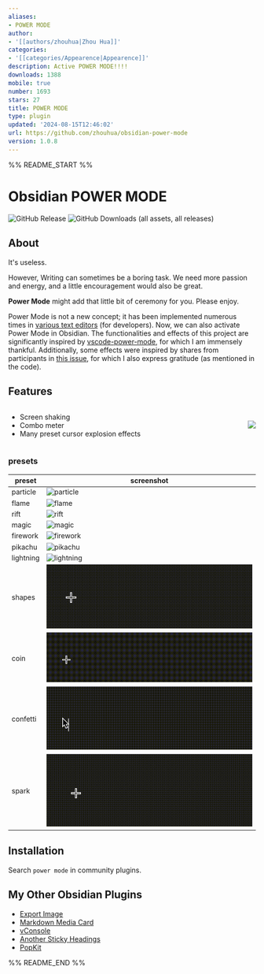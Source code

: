 ```yaml
---
aliases:
- POWER MODE
author:
- '[[authors/zhouhua|Zhou Hua]]'
categories:
- '[[categories/Appearence|Appearence]]'
description: Active POWER MODE!!!!
downloads: 1388
mobile: true
number: 1693
stars: 27
title: POWER MODE
type: plugin
updated: '2024-08-15T12:46:02'
url: https://github.com/zhouhua/obsidian-power-mode
version: 1.0.8
---
```


%% README_START %%

# Obsidian POWER MODE

![GitHub Release](https://img.shields.io/github/v/release/zhouhua/obsidian-power-mode?include_prereleases&style=flat) ![GitHub Downloads (all assets, all releases)](https://img.shields.io/github/downloads/zhouhua/obsidian-power-mode/total?style=flat)

## About

It's useless.

However, Writing can sometimes be a boring task. We need more passion and energy, and a little encouragement would also be great.

**Power Mode** might add that little bit of ceremony for you. Please enjoy.

Power Mode is not a new concept; it has been implemented numerous times in [various text editors](https://github.com/codeinthedark/awesome-power-mode) (for developers). Now, we can also activate Power Mode in Obsidian. The functionalities and effects of this project are significantly inspired by [vscode-power-mode](https://github.com/hoovercj/vscode-power-mode), for which I am immensely thankful. Additionally, some effects were inspired by shares from participants in [this issue](https://github.com/hoovercj/vscode-power-mode/issues/1), for which I also express gratitude (as mentioned in the code).

## Features

<div style="display: flex; justify-content: space-between; align-items: center;">

- Screen shaking
- Combo meter
- Many preset cursor explosion effects

![](https://raw.githubusercontent.com/zhouhua/obsidian-power-mode/HEAD/screenshots/powermode.gif)

</div>

### presets

| preset    | screenshot                                |
| --------- | ----------------------------------------- |
| particle  | ![particle](https://raw.githubusercontent.com/zhouhua/obsidian-power-mode/HEAD/screenshots/particle.gif)   |
| flame     | ![flame](https://raw.githubusercontent.com/zhouhua/obsidian-power-mode/HEAD/screenshots/flame.gif)         |
| rift      | ![rift](https://raw.githubusercontent.com/zhouhua/obsidian-power-mode/HEAD/screenshots/rift.gif)           |
| magic     | ![magic](https://raw.githubusercontent.com/zhouhua/obsidian-power-mode/HEAD/screenshots/magic.gif)         |
| firework  | ![firework](https://raw.githubusercontent.com/zhouhua/obsidian-power-mode/HEAD/screenshots/firework.gif)   |
| pikachu   | ![pikachu](https://raw.githubusercontent.com/zhouhua/obsidian-power-mode/HEAD/screenshots/pikachu.gif)     |
| lightning | ![lightning](https://raw.githubusercontent.com/zhouhua/obsidian-power-mode/HEAD/screenshots/lightning.gif) |
| shapes    | ![shapes](https://raw.githubusercontent.com/zhouhua/obsidian-power-mode/HEAD/screenshots/shapes.gif)       |
| coin      | ![coin](https://raw.githubusercontent.com/zhouhua/obsidian-power-mode/HEAD/screenshots/coin.gif)           |
| confetti  | ![confetti](https://raw.githubusercontent.com/zhouhua/obsidian-power-mode/HEAD/screenshots/confetti.gif)   |
| spark     | ![spark](https://raw.githubusercontent.com/zhouhua/obsidian-power-mode/HEAD/screenshots/spark.gif)         |

## Installation

Search `power mode` in community plugins.

## My Other Obsidian Plugins

- [Export Image](https://github.com/zhouhua/obsidian-export-image)
- [Markdown Media Card](https://github.com/zhouhua/obsidian-markdown-media-card)
- [vConsole](https://github.com/zhouhua/obsidian-vconsole)
- [Another Sticky Headings](https://github.com/zhouhua/obsidian-sticky-headings)
- [PopKit](https://github.com/zhouhua/obsidian-popkit)


%% README_END %%
